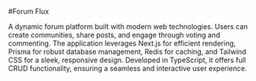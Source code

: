 
#Forum Flux

A dynamic forum platform built with modern web technologies. Users can create communities, 
share posts, and engage through voting and commenting. The application leverages Next.js for efficient rendering, 
Prisma for robust database management, Redis for caching, and Tailwind CSS for a sleek, responsive design. Developed in TypeScript, 
it offers full CRUD functionality, ensuring a seamless and interactive user experience.
